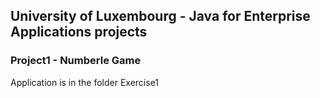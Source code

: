 ## University of Luxembourg - Java for Enterprise Applications projects

### Project1 - Numberle Game
Application is in the folder Exercise1
